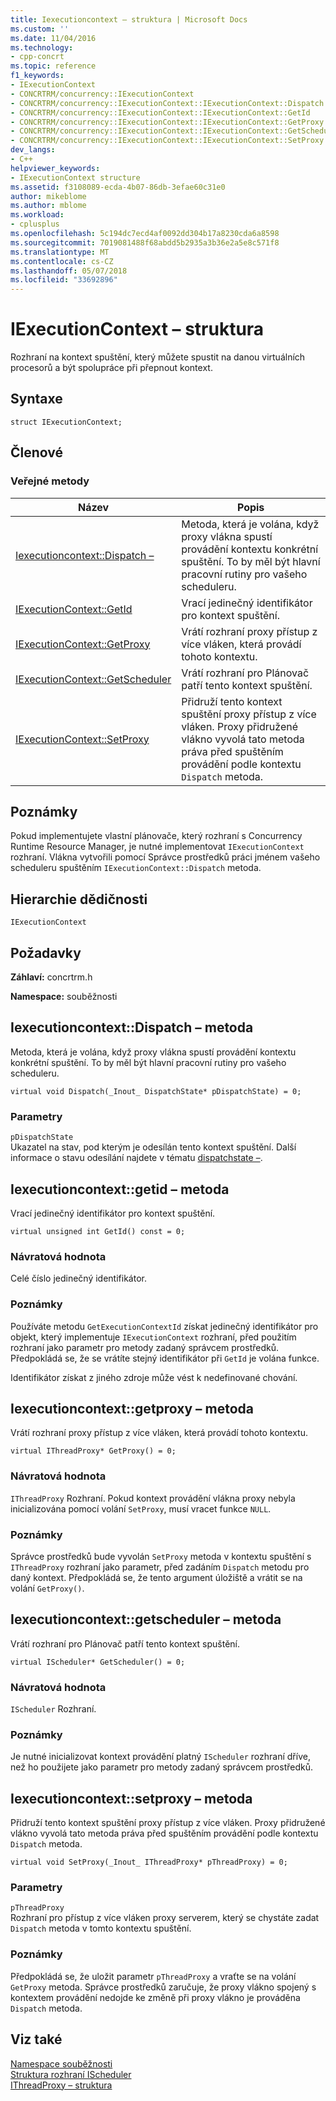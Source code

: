 ```yaml
---
title: Iexecutioncontext – struktura | Microsoft Docs
ms.custom: ''
ms.date: 11/04/2016
ms.technology:
- cpp-concrt
ms.topic: reference
f1_keywords:
- IExecutionContext
- CONCRTRM/concurrency::IExecutionContext
- CONCRTRM/concurrency::IExecutionContext::IExecutionContext::Dispatch
- CONCRTRM/concurrency::IExecutionContext::IExecutionContext::GetId
- CONCRTRM/concurrency::IExecutionContext::IExecutionContext::GetProxy
- CONCRTRM/concurrency::IExecutionContext::IExecutionContext::GetScheduler
- CONCRTRM/concurrency::IExecutionContext::IExecutionContext::SetProxy
dev_langs:
- C++
helpviewer_keywords:
- IExecutionContext structure
ms.assetid: f3108089-ecda-4b07-86db-3efae60c31e0
author: mikeblome
ms.author: mblome
ms.workload:
- cplusplus
ms.openlocfilehash: 5c194dc7ecd4af0092dd304b17a8230cda6a8598
ms.sourcegitcommit: 7019081488f68abdd5b2935a3b36e2a5e8c571f8
ms.translationtype: MT
ms.contentlocale: cs-CZ
ms.lasthandoff: 05/07/2018
ms.locfileid: "33692896"
---
```

# <a name="iexecutioncontext-structure"></a>IExecutionContext – struktura
Rozhraní na kontext spuštění, který můžete spustit na danou virtuálních procesorů a být spolupráce při přepnout kontext.  
  
## <a name="syntax"></a>Syntaxe  
  
```
struct IExecutionContext;
```  
  
## <a name="members"></a>Členové  
  
### <a name="public-methods"></a>Veřejné metody  
  
|Název|Popis|  
|----------|-----------------|  
|[Iexecutioncontext::Dispatch –](#dispatch)|Metoda, která je volána, když proxy vlákna spustí provádění kontextu konkrétní spuštění. To by měl být hlavní pracovní rutiny pro vašeho scheduleru.|  
|[IExecutionContext::GetId](#getid)|Vrací jedinečný identifikátor pro kontext spuštění.|  
|[IExecutionContext::GetProxy](#getproxy)|Vrátí rozhraní proxy přístup z více vláken, která provádí tohoto kontextu.|  
|[IExecutionContext::GetScheduler](#getscheduler)|Vrátí rozhraní pro Plánovač patří tento kontext spuštění.|  
|[IExecutionContext::SetProxy](#setproxy)|Přidruží tento kontext spuštění proxy přístup z více vláken. Proxy přidružené vlákno vyvolá tato metoda práva před spuštěním provádění podle kontextu `Dispatch` metoda.|  
  
## <a name="remarks"></a>Poznámky  
 Pokud implementujete vlastní plánovače, který rozhraní s Concurrency Runtime Resource Manager, je nutné implementovat `IExecutionContext` rozhraní. Vlákna vytvořili pomocí Správce prostředků práci jménem vašeho scheduleru spuštěním `IExecutionContext::Dispatch` metoda.  
  
## <a name="inheritance-hierarchy"></a>Hierarchie dědičnosti  
 `IExecutionContext`  
  
## <a name="requirements"></a>Požadavky  
 **Záhlaví:** concrtrm.h  
  
 **Namespace:** souběžnosti  
  
##  <a name="dispatch"></a>  Iexecutioncontext::Dispatch – metoda  
 Metoda, která je volána, když proxy vlákna spustí provádění kontextu konkrétní spuštění. To by měl být hlavní pracovní rutiny pro vašeho scheduleru.  
  
```
virtual void Dispatch(_Inout_ DispatchState* pDispatchState) = 0;
```  
  
### <a name="parameters"></a>Parametry  
 `pDispatchState`  
 Ukazatel na stav, pod kterým je odesílán tento kontext spuštění. Další informace o stavu odesílání najdete v tématu [dispatchstate –](dispatchstate-structure.md).  
  
##  <a name="getid"></a>  Iexecutioncontext::getid – metoda  
 Vrací jedinečný identifikátor pro kontext spuštění.  
  
```
virtual unsigned int GetId() const = 0;
```  
  
### <a name="return-value"></a>Návratová hodnota  
 Celé číslo jedinečný identifikátor.  
  
### <a name="remarks"></a>Poznámky  
 Používáte metodu `GetExecutionContextId` získat jedinečný identifikátor pro objekt, který implementuje `IExecutionContext` rozhraní, před použitím rozhraní jako parametr pro metody zadaný správcem prostředků. Předpokládá se, že se vrátíte stejný identifikátor při `GetId` je volána funkce.  
  
 Identifikátor získat z jiného zdroje může vést k nedefinované chování.  
  
##  <a name="getproxy"></a>  Iexecutioncontext::getproxy – metoda  
 Vrátí rozhraní proxy přístup z více vláken, která provádí tohoto kontextu.  
  
```
virtual IThreadProxy* GetProxy() = 0;
```  
  
### <a name="return-value"></a>Návratová hodnota  
 `IThreadProxy` Rozhraní. Pokud kontext provádění vlákna proxy nebyla inicializována pomocí volání `SetProxy`, musí vracet funkce `NULL`.  
  
### <a name="remarks"></a>Poznámky  
 Správce prostředků bude vyvolán `SetProxy` metoda v kontextu spuštění s `IThreadProxy` rozhraní jako parametr, před zadáním `Dispatch` metodu pro daný kontext. Předpokládá se, že tento argument úložiště a vrátit se na volání `GetProxy()`.  
  
##  <a name="getscheduler"></a>  Iexecutioncontext::getscheduler – metoda  
 Vrátí rozhraní pro Plánovač patří tento kontext spuštění.  
  
```
virtual IScheduler* GetScheduler() = 0;
```  
  
### <a name="return-value"></a>Návratová hodnota  
 `IScheduler` Rozhraní.  
  
### <a name="remarks"></a>Poznámky  
 Je nutné inicializovat kontext provádění platný `IScheduler` rozhraní dříve, než ho použijete jako parametr pro metody zadaný správcem prostředků.  
  
##  <a name="setproxy"></a>  Iexecutioncontext::setproxy – metoda  
 Přidruží tento kontext spuštění proxy přístup z více vláken. Proxy přidružené vlákno vyvolá tato metoda práva před spuštěním provádění podle kontextu `Dispatch` metoda.  
  
```
virtual void SetProxy(_Inout_ IThreadProxy* pThreadProxy) = 0;
```  
  
### <a name="parameters"></a>Parametry  
 `pThreadProxy`  
 Rozhraní pro přístup z více vláken proxy serverem, který se chystáte zadat `Dispatch` metoda v tomto kontextu spuštění.  
  
### <a name="remarks"></a>Poznámky  
 Předpokládá se, že uložit parametr `pThreadProxy` a vraťte se na volání `GetProxy` metoda. Správce prostředků zaručuje, že proxy vlákno spojený s kontextem provádění nedojde ke změně při proxy vlákno je prováděna `Dispatch` metoda.  
  
## <a name="see-also"></a>Viz také  
 [Namespace souběžnosti](concurrency-namespace.md)   
 [Struktura rozhraní IScheduler](ischeduler-structure.md)   
 [IThreadProxy – struktura](ithreadproxy-structure.md)
